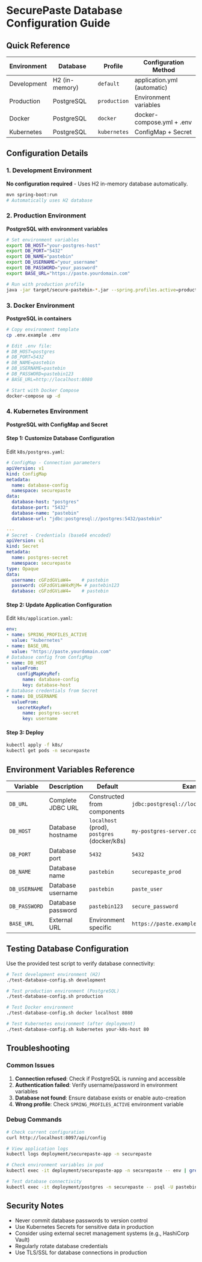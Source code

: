 # SecurePaste Database Configuration Guide

## Quick Reference

| Environment | Database | Profile | Configuration Method |
|-------------|----------|---------|---------------------|
| Development | H2 (in-memory) | `default` | application.yml (automatic) |
| Production | PostgreSQL | `production` | Environment variables |
| Docker | PostgreSQL | `docker` | docker-compose.yml + .env |
| Kubernetes | PostgreSQL | `kubernetes` | ConfigMap + Secret |

## Configuration Details

### 1. Development Environment
**No configuration required** - Uses H2 in-memory database automatically.

```bash
mvn spring-boot:run
# Automatically uses H2 database
```

### 2. Production Environment
**PostgreSQL with environment variables**

```bash
# Set environment variables
export DB_HOST="your-postgres-host"
export DB_PORT="5432"
export DB_NAME="pastebin"
export DB_USERNAME="your_username"  
export DB_PASSWORD="your_password"
export BASE_URL="https://paste.yourdomain.com"

# Run with production profile
java -jar target/secure-pastebin-*.jar --spring.profiles.active=production
```

### 3. Docker Environment
**PostgreSQL in containers**

```bash
# Copy environment template
cp .env.example .env

# Edit .env file:
# DB_HOST=postgres
# DB_PORT=5432
# DB_NAME=pastebin
# DB_USERNAME=pastebin
# DB_PASSWORD=pastebin123
# BASE_URL=http://localhost:8080

# Start with Docker Compose
docker-compose up -d
```

### 4. Kubernetes Environment
**PostgreSQL with ConfigMap and Secret**

#### Step 1: Customize Database Configuration
Edit `k8s/postgres.yaml`:

```yaml
# ConfigMap - Connection parameters
apiVersion: v1
kind: ConfigMap
metadata:
  name: database-config
  namespace: securepaste
data:
  database-host: "postgres"
  database-port: "5432" 
  database-name: "pastebin"
  database-url: "jdbc:postgresql://postgres:5432/pastebin"

---
# Secret - Credentials (base64 encoded)
apiVersion: v1
kind: Secret
metadata:
  name: postgres-secret
  namespace: securepaste
type: Opaque
data:
  username: cGFzdGViaW4=    # pastebin
  password: cGFzdGViaW4xMjM= # pastebin123
  database: cGFzdGViaW4=    # pastebin
```

#### Step 2: Update Application Configuration
Edit `k8s/application.yaml`:

```yaml
env:
- name: SPRING_PROFILES_ACTIVE
  value: "kubernetes"
- name: BASE_URL
  value: "https://paste.yourdomain.com"
# Database config from ConfigMap
- name: DB_HOST
  valueFrom:
    configMapKeyRef:
      name: database-config
      key: database-host
# Database credentials from Secret
- name: DB_USERNAME
  valueFrom:
    secretKeyRef:
      name: postgres-secret
      key: username
```

#### Step 3: Deploy
```bash
kubectl apply -f k8s/
kubectl get pods -n securepaste
```

## Environment Variables Reference

| Variable | Description | Default | Example |
|----------|-------------|---------|---------|
| `DB_URL` | Complete JDBC URL | Constructed from components | `jdbc:postgresql://localhost:5432/pastebin` |
| `DB_HOST` | Database hostname | `localhost` (prod), `postgres` (docker/k8s) | `my-postgres-server.com` |
| `DB_PORT` | Database port | `5432` | `5432` |
| `DB_NAME` | Database name | `pastebin` | `securepaste_prod` |
| `DB_USERNAME` | Database username | `pastebin` | `paste_user` |
| `DB_PASSWORD` | Database password | `pastebin123` | `secure_password` |
| `BASE_URL` | External URL | Environment specific | `https://paste.example.com` |

## Testing Database Configuration

Use the provided test script to verify database connectivity:

```bash
# Test development environment (H2)
./test-database-config.sh development

# Test production environment (PostgreSQL)  
./test-database-config.sh production

# Test Docker environment
./test-database-config.sh docker localhost 8080

# Test Kubernetes environment (after deployment)
./test-database-config.sh kubernetes your-k8s-host 80
```

## Troubleshooting

### Common Issues

1. **Connection refused**: Check if PostgreSQL is running and accessible
2. **Authentication failed**: Verify username/password in environment variables
3. **Database not found**: Ensure database exists or enable auto-creation
4. **Wrong profile**: Check `SPRING_PROFILES_ACTIVE` environment variable

### Debug Commands

```bash
# Check current configuration
curl http://localhost:8097/api/config

# View application logs
kubectl logs deployment/securepaste-app -n securepaste

# Check environment variables in pod
kubectl exec -it deployment/securepaste-app -n securepaste -- env | grep DB_

# Test database connectivity
kubectl exec -it deployment/postgres -n securepaste -- psql -U pastebin -d pastebin -c "SELECT version();"
```

## Security Notes

- Never commit database passwords to version control
- Use Kubernetes Secrets for sensitive data in production
- Consider using external secret management systems (e.g., HashiCorp Vault)
- Regularly rotate database credentials
- Use TLS/SSL for database connections in production